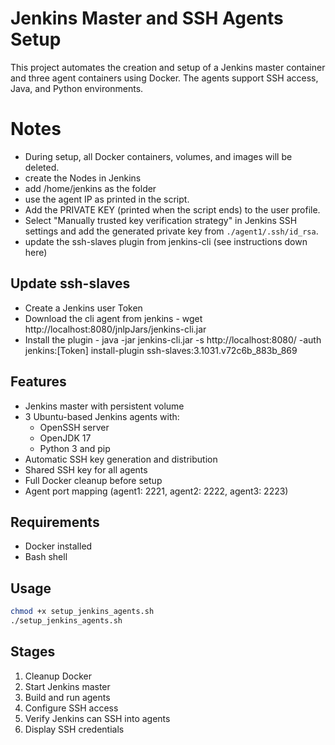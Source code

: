 # Jenkins Master and SSH Agents Setup

This project automates the creation and setup of a Jenkins master container and three agent containers using Docker. The agents support SSH access, Java, and Python environments.

# Notes
- During setup, all Docker containers, volumes, and images will be deleted.
- create the Nodes in Jenkins
- add /home/jenkins as the folder
- use the agent IP as printed in the script.
- Add the PRIVATE KEY (printed when the script ends) to the user profile.
- Select "Manually trusted key verification strategy" in Jenkins SSH settings and add the generated private key from `./agent1/.ssh/id_rsa`.
- update the ssh-slaves plugin from jenkins-cli (see instructions down here)

## Update ssh-slaves
- Create a Jenkins user Token
- Download the cli agent from jenkins - wget http://localhost:8080/jnlpJars/jenkins-cli.jar
- Install the plugin - java -jar jenkins-cli.jar -s http://localhost:8080/   -auth jenkins:[Token]  install-plugin ssh-slaves:3.1031.v72c6b_883b_869

## Features

- Jenkins master with persistent volume
- 3 Ubuntu-based Jenkins agents with:
  - OpenSSH server
  - OpenJDK 17
  - Python 3 and pip
- Automatic SSH key generation and distribution
- Shared SSH key for all agents
- Full Docker cleanup before setup
- Agent port mapping (agent1: 2221, agent2: 2222, agent3: 2223)

## Requirements

- Docker installed
- Bash shell

## Usage

```bash
chmod +x setup_jenkins_agents.sh
./setup_jenkins_agents.sh
```

## Stages

1. Cleanup Docker
2. Start Jenkins master
3. Build and run agents
4. Configure SSH access
5. Verify Jenkins can SSH into agents
6. Display SSH credentials
